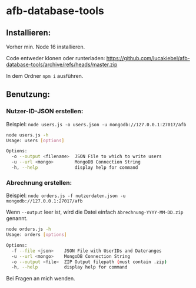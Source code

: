 # afb-database-tools

## Installieren:

Vorher min. Node 16 installieren.

Code entweder klonen oder runterladen: https://github.com/lucakiebel/afb-database-tools/archive/refs/heads/master.zip

In dem Ordner `npm i` ausführen. 

## Benutzung:

### Nutzer-ID-JSON erstellen:

Beispiel: `node users.js -o users.json -u mongodb://127.0.0.1:27017/afb`

```bash
node users.js -h
Usage: users [options]

Options:
  -o --output <filename>  JSON File to which to write users
  -u --url <mongo>        MongoDB Connection String
  -h, --help              display help for command
```

### Abrechnung erstellen:

Beispiel: `node orders.js -f nutzerdaten.json -u mongodb://127.0.0.1:27017/afb`

Wenn `--output` leer ist, wird die Datei einfach `Abrechnung-YYYY-MM-DD.zip` genannt. 

```bash
node orders.js -h
Usage: orders [options]

Options:
  -f --file <json>    JSON File with UserIDs and Dateranges
  -u --url <mongo>    MongoDB Connection String
  -o --output <file>  ZIP Output filepath (must contain .zip)
  -h, --help          display help for command
```

Bei Fragen an mich wenden. 
